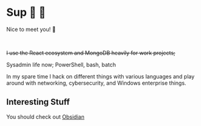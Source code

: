 # Sup 🤘 🦆 

Nice to meet you!&nbsp;👋 &nbsp;

<br/>

~~I use the React ecosystem and MongoDB heavily for work projects;~~

Sysadmin life now; PowerShell, bash, batch

In my spare time I hack on different things with various languages and play around with networking, cybersecurity, and Windows enterprise things.


## Interesting Stuff

You should check out [Obsidian](https://obsidian.md/)


<br/>
